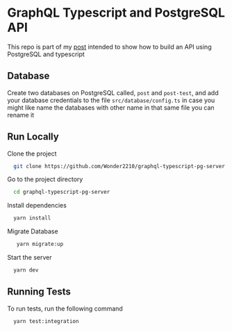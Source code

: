 
# GraphQL Typescript and PostgreSQL API

This repo is part of my [post](https://dev.to/wonder2210/graphql-typescript-postgresql-api-271g) intended to show how to build an API using PostgreSQL and typescript

## Database

Create two databases on PostgreSQL called, `post` and `post-test`, and add your database credentials to the file `src/database/config.ts` 
in case you might like name the databases with other name in that same file you can rename it
## Run Locally

Clone the project

```bash
  git clone https://github.com/Wonder2210/graphql-typescript-pg-server.git
```

Go to the project directory

```bash
  cd graphql-typescript-pg-server
```

Install dependencies

```bash
  yarn install
```

Migrate Database

```bash
   yarn migrate:up
```

Start the server

```bash
  yarn dev
```


## Running Tests

To run tests, run the following command

```bash
  yarn test:integration
```

